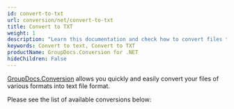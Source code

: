 ```yaml
---
id: convert-to-txt
url: conversion/net/convert-to-txt
title: Convert to TXT
weight: 1
description: "Learn this documentation and check how to convert files to text format with GroupDocs.Conversion for .NET."
keywords: Convert to text, Convert to TXT
productName: GroupDocs.Conversion for .NET
hideChildren: False
---
```


[GroupDocs.Conversion](https://products.groupdocs.com/conversion/net) allows you quickly and easily convert your files of various formats into text file format.

Please see the list of available conversions below:
